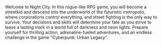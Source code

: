 Welcome to Night City. In this rogue-like RPG game, you will become a streetkid and descend into the underworld of the futuristic metropolis, where corporations control everything, and street fighting is the only way to survive. Your decisions and skills will determine your fate as you strive to leave a lasting mark in a world full of darkness and neon lights. Prepare yourself for thrilling action, adrenaline-fueled adventures, and an endless challenge in the game "Cyberpunk: Urban Legacy".
